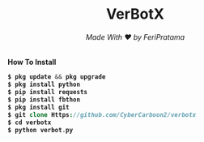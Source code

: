 <h1 align="center">VerBotX
<h6 align="center" >Made With ♥️ by FeriPratama
<h4>How To Install

  ```php
$ pkg update && pkg upgrade
$ pkg install python
$ pip install requests
$ pip install fbthon
$ pkg install git
$ git clone Https://github.com/CyberCarboon2/verbotx
$ cd verbotx
$ python verbot.py
```
